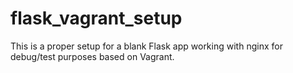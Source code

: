 # flask_vagrant_setup
This is a proper setup for a blank Flask app working with nginx for debug/test purposes based on Vagrant.


